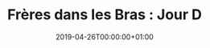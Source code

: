 ---
title: "Frères dans les Bras : Jour D"
date: 2019-04-26T00:00:00+01:00
refurl: "https://fr.wikipedia.org/wiki/Brothers_in_Arms:_D-Day"
originalTitle: "Brothers in Arms : D-Day"
---